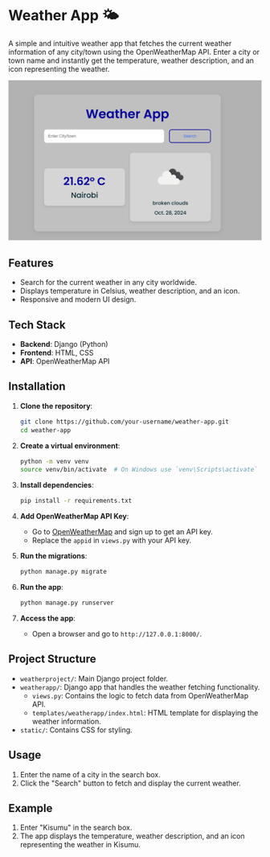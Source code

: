 
# Weather App 🌤️

A simple and intuitive weather app that fetches the current weather information of any city/town using the OpenWeatherMap API. Enter a city or town name and instantly get the temperature, weather description, and an icon representing the weather.

![Weather App Screenshot](weatherproject/static/weatherapp22.png)

## Features

- Search for the current weather in any city worldwide.
- Displays temperature in Celsius, weather description, and an icon.
- Responsive and modern UI design.

## Tech Stack

- **Backend**: Django (Python)
- **Frontend**: HTML, CSS
- **API**: OpenWeatherMap API

## Installation

1. **Clone the repository**:
   ```bash
   git clone https://github.com/your-username/weather-app.git
   cd weather-app
   ```

2. **Create a virtual environment**:
   ```bash
   python -m venv venv
   source venv/bin/activate  # On Windows use `venv\Scripts\activate`
   ```

3. **Install dependencies**:
   ```bash
   pip install -r requirements.txt
   ```

4. **Add OpenWeatherMap API Key**:
   - Go to [OpenWeatherMap](https://openweathermap.org/) and sign up to get an API key.
   - Replace the `appid` in `views.py` with your API key.

5. **Run the migrations**:
   ```bash
   python manage.py migrate
   ```

6. **Run the app**:
   ```bash
   python manage.py runserver
   ```

7. **Access the app**:
   - Open a browser and go to `http://127.0.0.1:8000/`.

## Project Structure

- `weatherproject/`: Main Django project folder.
- `weatherapp/`: Django app that handles the weather fetching functionality.
  - `views.py`: Contains the logic to fetch data from OpenWeatherMap API.
  - `templates/weatherapp/index.html`: HTML template for displaying the weather information.
- `static/`: Contains CSS for styling.

## Usage

1. Enter the name of a city in the search box.
2. Click the "Search" button to fetch and display the current weather.

## Example

1. Enter "Kisumu" in the search box.
2. The app displays the temperature, weather description, and an icon representing the weather in Kisumu.


